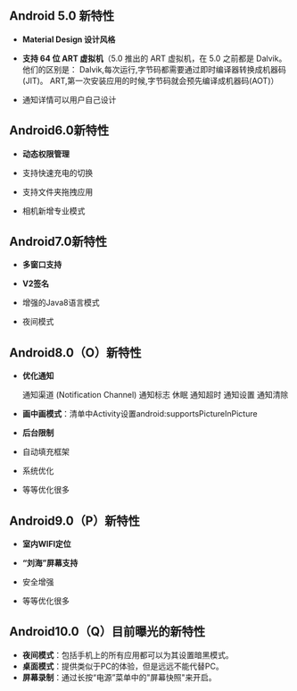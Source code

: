 ## Android 5.0 新特性

- **Material Design 设计风格**
- **支持 64 位 ART 虚拟机**（5.0 推出的 ART 虚拟机，在 5.0 之前都是 Dalvik。他们的区别是：
Dalvik,每次运行,字节码都需要通过即时编译器转换成机器码(JIT)。
ART,第一次安装应用的时候,字节码就会预先编译成机器码(AOT)）

- 通知详情可以用户自己设计

## Android6.0新特性

- **动态权限管理**

- 支持快速充电的切换
- 支持文件夹拖拽应用
- 相机新增专业模式

## Android7.0新特性

- **多窗口支持**
- **V2签名**

- 增强的Java8语言模式
- 夜间模式

## Android8.0（O）新特性

- **优化通知**

    通知渠道 (Notification Channel)
    通知标志
    休眠
    通知超时
    通知设置
    通知清除

- **画中画模式**：清单中Activity设置android:supportsPictureInPicture
- **后台限制**

- 自动填充框架
- 系统优化
- 等等优化很多

## Android9.0（P）新特性

- **室内WIFI定位**
- **“刘海”屏幕支持**

- 安全增强
- 等等优化很多


## Android10.0（Q）目前曝光的新特性

- **夜间模式**：包括手机上的所有应用都可以为其设置暗黑模式。
- **桌面模式**：提供类似于PC的体验，但是远远不能代替PC。
- **屏幕录制**：通过长按“电源”菜单中的"屏幕快照"来开启。